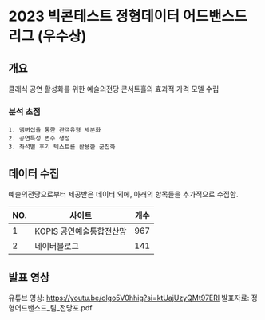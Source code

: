 # 2023 빅콘테스트 정형데이터 어드밴스드 리그 (우수상)

## 개요
클래식 공연 활성화를 위한 예술의전당 콘서트홀의 효과적 가격 모델 수립

### 분석 초점
	1. 멤버십을 통한 관객유형 세분화
	2. 공연특성 변수 생성
	3. 좌석별 후기 텍스트를 활용한 군집화 


## 데이터 수집
예술의전당으로부터 제공받은 데이터 외에, 아래의 항목들을 추가적으로 수집함.

| NO. | 사이트 | 개수 |
| --- | --- | --- |
| 1 | KOPIS 공연예술통합전산망 | 967 | 
| 2 | 네이버블로그 | 141 |

## 발표 영상
유튜브 영상: https://youtu.be/olgo5V0hhig?si=ktUajUzyQMt97ERl
발표자료: 정형어드밴스드_팀_전당포.pdf


